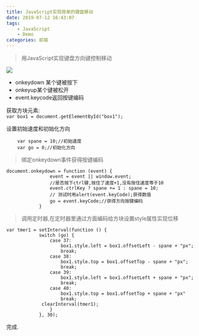 ```yaml
---
title: JavaScript实现简单的键盘移动
date: 2019-07-12 16:43:07
tags:
	- JavaScript
	- Demo
categories: 前端
---
```

>用JavaScript实现键盘方向键控制移动  

![](https://s2.ax1x.com/2019/07/12/ZfixfO.gif)

<!-- more -->

* onkeydown 某个键被按下  
* onkeyup某个键被松开  
* event.keycode返回按键编码  

获取方块元素:  
`var box1 = document.getElementById("box1");`

设置初始速度和初始化方向
```
    var spane = 10;//初始速度
    var go = 0;//初始化方向
```

>绑定onkeydown事件获得按键编码

```
document.onkeydown = function (event) {
                event = event || window.event;
                //是否按下ctrl键,按住了速度+1,没有按住速度等于10
                event.ctrlKey ? spane += 1 : spane = 10;
                // 测试时用alert(event.keyCode);获得数值
                go = event.keyCode;//获得方向按键编码
            }
```

>调用定时器,在定时器里通过方面编码给方块设置style属性实现位移  

```
var tmer1 = setInterval(function () {
			switch (go) {
				case 37:
					box1.style.left = box1.offsetLeft - spane + "px";
					break;
				case 38:
                    box1.style.top = box1.offsetTop - spane + "px";
                    break;
                case 39:
                    box1.style.left = box1.offsetLeft + spane + "px";
                    break;
                case 40:
                    box1.style.top = box1.offsetTop + spane + "px"
                    break;
             clearInterval(tmer1);
                }
            }, 30);
```

完成.
